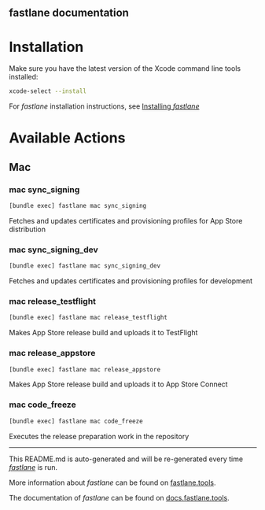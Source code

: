 fastlane documentation
----

# Installation

Make sure you have the latest version of the Xcode command line tools installed:

```sh
xcode-select --install
```

For _fastlane_ installation instructions, see [Installing _fastlane_](https://docs.fastlane.tools/#installing-fastlane)

# Available Actions

## Mac

### mac sync_signing

```sh
[bundle exec] fastlane mac sync_signing
```

Fetches and updates certificates and provisioning profiles for App Store distribution

### mac sync_signing_dev

```sh
[bundle exec] fastlane mac sync_signing_dev
```

Fetches and updates certificates and provisioning profiles for development

### mac release_testflight

```sh
[bundle exec] fastlane mac release_testflight
```

Makes App Store release build and uploads it to TestFlight

### mac release_appstore

```sh
[bundle exec] fastlane mac release_appstore
```

Makes App Store release build and uploads it to App Store Connect

### mac code_freeze

```sh
[bundle exec] fastlane mac code_freeze
```

Executes the release preparation work in the repository

----

This README.md is auto-generated and will be re-generated every time [_fastlane_](https://fastlane.tools) is run.

More information about _fastlane_ can be found on [fastlane.tools](https://fastlane.tools).

The documentation of _fastlane_ can be found on [docs.fastlane.tools](https://docs.fastlane.tools).
